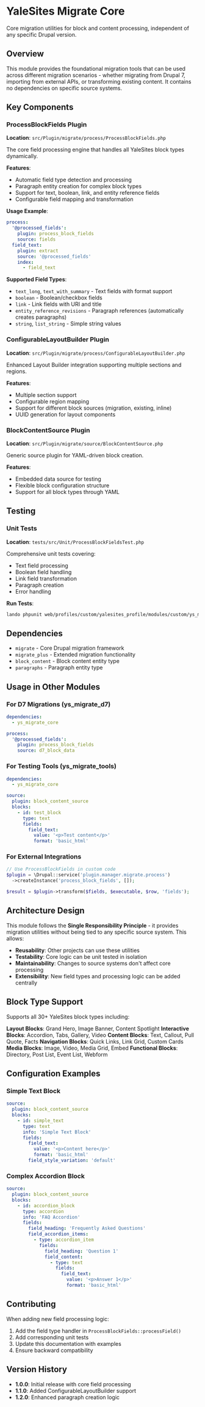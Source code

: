 # YaleSites Migrate Core

Core migration utilities for block and content processing, independent of any specific Drupal version.

## Overview

This module provides the foundational migration tools that can be used across different migration scenarios - whether migrating from Drupal 7, importing from external APIs, or transforming existing content. It contains no dependencies on specific source systems.

## Key Components

### ProcessBlockFields Plugin

**Location**: `src/Plugin/migrate/process/ProcessBlockFields.php`

The core field processing engine that handles all YaleSites block types dynamically.

**Features**:
- Automatic field type detection and processing
- Paragraph entity creation for complex block types
- Support for text, boolean, link, and entity reference fields
- Configurable field mapping and transformation

**Usage Example**:
```yaml
process:
  '@processed_fields':
    plugin: process_block_fields
    source: fields
  field_text:
    plugin: extract
    source: '@processed_fields'
    index:
      - field_text
```

**Supported Field Types**:
- `text_long`, `text_with_summary` - Text fields with format support
- `boolean` - Boolean/checkbox fields
- `link` - Link fields with URI and title
- `entity_reference_revisions` - Paragraph references (automatically creates paragraphs)
- `string`, `list_string` - Simple string values

### ConfigurableLayoutBuilder Plugin

**Location**: `src/Plugin/migrate/process/ConfigurableLayoutBuilder.php`

Enhanced Layout Builder integration supporting multiple sections and regions.

**Features**:
- Multiple section support
- Configurable region mapping
- Support for different block sources (migration, existing, inline)
- UUID generation for layout components

### BlockContentSource Plugin

**Location**: `src/Plugin/migrate/source/BlockContentSource.php`

Generic source plugin for YAML-driven block creation.

**Features**:
- Embedded data source for testing
- Flexible block configuration structure
- Support for all block types through YAML

## Testing

### Unit Tests

**Location**: `tests/src/Unit/ProcessBlockFieldsTest.php`

Comprehensive unit tests covering:
- Text field processing
- Boolean field handling
- Link field transformation
- Paragraph creation
- Error handling

**Run Tests**:
```bash
lando phpunit web/profiles/custom/yalesites_profile/modules/custom/ys_migrate_core/tests/src/Unit/ProcessBlockFieldsTest.php
```

## Dependencies

- `migrate` - Core Drupal migration framework
- `migrate_plus` - Extended migration functionality
- `block_content` - Block content entity type
- `paragraphs` - Paragraph entity type

## Usage in Other Modules

### For D7 Migrations (ys_migrate_d7)
```yaml
dependencies:
  - ys_migrate_core

process:
  '@processed_fields':
    plugin: process_block_fields
    source: d7_block_data
```

### For Testing Tools (ys_migrate_tools)
```yaml
dependencies:
  - ys_migrate_core

source:
  plugin: block_content_source
  blocks:
    - id: test_block
      type: text
      fields:
        field_text:
          value: '<p>Test content</p>'
          format: 'basic_html'
```

### For External Integrations
```php
// Use ProcessBlockFields in custom code
$plugin = \Drupal::service('plugin.manager.migrate.process')
  ->createInstance('process_block_fields', []);

$result = $plugin->transform($fields, $executable, $row, 'fields');
```

## Architecture Design

This module follows the **Single Responsibility Principle** - it provides migration utilities without being tied to any specific source system. This allows:

- **Reusability**: Other projects can use these utilities
- **Testability**: Core logic can be unit tested in isolation  
- **Maintainability**: Changes to source systems don't affect core processing
- **Extensibility**: New field types and processing logic can be added centrally

## Block Type Support

Supports all 30+ YaleSites block types including:

**Layout Blocks**: Grand Hero, Image Banner, Content Spotlight
**Interactive Blocks**: Accordion, Tabs, Gallery, Video
**Content Blocks**: Text, Callout, Pull Quote, Facts
**Navigation Blocks**: Quick Links, Link Grid, Custom Cards
**Media Blocks**: Image, Video, Media Grid, Embed
**Functional Blocks**: Directory, Post List, Event List, Webform

## Configuration Examples

### Simple Text Block
```yaml
source:
  plugin: block_content_source
  blocks:
    - id: simple_text
      type: text
      info: 'Simple Text Block'
      fields:
        field_text:
          value: '<p>Content here</p>'
          format: 'basic_html'
        field_style_variation: 'default'
```

### Complex Accordion Block
```yaml
source:
  plugin: block_content_source
  blocks:
    - id: accordion_block
      type: accordion
      info: 'FAQ Accordion'
      fields:
        field_heading: 'Frequently Asked Questions'
        field_accordion_items:
          - type: accordion_item
            fields:
              field_heading: 'Question 1'
              field_content:
                - type: text
                  fields:
                    field_text:
                      value: '<p>Answer 1</p>'
                      format: 'basic_html'
```

## Contributing

When adding new field processing logic:

1. Add the field type handler in `ProcessBlockFields::processField()`
2. Add corresponding unit tests
3. Update this documentation with examples
4. Ensure backward compatibility

## Version History

- **1.0.0**: Initial release with core field processing
- **1.1.0**: Added ConfigurableLayoutBuilder support
- **1.2.0**: Enhanced paragraph creation logic